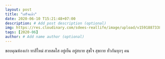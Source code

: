 ```yaml
---
layout: post
title: "เสร็จแล้ว"
date: 2020-06-10 T15:21:48+07:00
description: # Add post description (optional)
img: https://res.cloudinary.com/sdees-reallife/image/upload/v1591887338/IMG_2293.jpg # Add image post (optional)
tags: [2020-06]
author: # Add name author (optional)
---
```

ขอบคุณห้องเก่า ทาสีใหม่ สวยสดใส อยู่เย็น อยู่สบาย สุขใจ สุขกาย ทั่วกันทุกๆ คน

<i class="fa fa-child" style="color:plum"></i>

